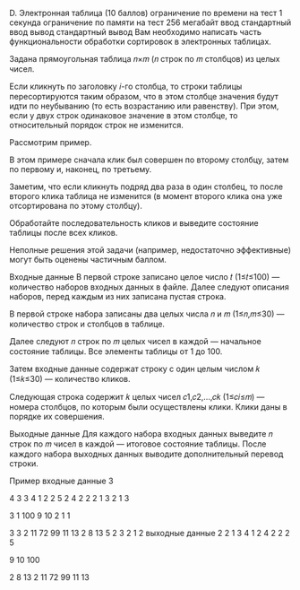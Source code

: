 D. Электронная таблица (10 баллов)
ограничение по времени на тест  1 секунда
ограничение по памяти на тест   256 мегабайт
ввод    стандартный ввод
вывод   стандартный вывод
Вам необходимо написать часть функциональности обработки сортировок в электронных таблицах.

Задана прямоугольная таблица 𝑛×𝑚 (𝑛 строк по 𝑚 столбцов) из целых чисел.

Если кликнуть по заголовку 𝑖-го столбца, то строки таблицы пересортируются таким образом, что в этом столбце значения будут идти по неубыванию (то есть возрастанию или равенству). При этом, если у двух строк одинаковое значение в этом столбце, то относительный порядок строк не изменится.

Рассмотрим пример.

В этом примере сначала клик был совершен по второму столбцу, затем по первому и, наконец, по третьему.

Заметим, что если кликнуть подряд два раза в один столбец, то после второго клика таблица не изменится (в момент второго клика она уже отсортирована по этому столбцу).

Обработайте последовательность кликов и выведите состояние таблицы после всех кликов.

Неполные решения этой задачи (например, недостаточно эффективные) могут быть оценены частичным баллом.

Входные данные
В первой строке записано целое число 𝑡 (1≤𝑡≤100) — количество наборов входных данных в файле. Далее следуют описания наборов, перед каждым из них записана пустая строка.

В первой строке набора записаны два целых числа 𝑛 и 𝑚 (1≤𝑛,𝑚≤30) — количество строк и столбцов в таблице.

Далее следуют 𝑛 строк по 𝑚 целых чисел в каждой — начальное состояние таблицы. Все элементы таблицы от 1 до 100.

Затем входные данные содержат строку с один целым числом 𝑘 (1≤𝑘≤30) — количество кликов.

Следующая строка содержит 𝑘 целых чисел 𝑐1,𝑐2,…,𝑐𝑘 (1≤𝑐𝑖≤𝑚) — номера столбцов, по которым были осуществлены клики. Клики даны в порядке их совершения.

Выходные данные
Для каждого набора входных данных выведите 𝑛 строк по 𝑚 чисел в каждой — итоговое состояние таблицы. После каждого набора выходных данных выводите дополнительный перевод строки.

Пример
входные данные
3

4 3
3 4 1
2 2 5
2 4 2
2 2 1
3
2 1 3

3 1
100
9
10
2
1 1

3 3
2 11 72
99 11 13
2 8 13
5
2 3 2 1 2
выходные данные
2 2 1
3 4 1
2 4 2
2 2 5

9
10
100

2 8 13
2 11 72
99 11 13


